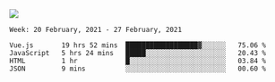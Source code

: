 <!--
**Mat2ja/Mat2ja** is a ✨ _special_ ✨ repository because its `README.md` (this file) appears on your GitHub profile.

Here are some ideas to get you started:

- 🔭 I’m currently working on ...
- 🌱 I’m currently learning ...
- 👯 I’m looking to collaborate on ...
- 🤔 I’m looking for help with ...
- 💬 Ask me about ...
- 📫 How to reach me: ...
- 😄 Pronouns: ...
- ⚡ Fun fact: ...
-->

<img src='https://media.giphy.com/media/xT9IgG50Fb7Mi0prBC/giphy.gif'>

<!--START_SECTION:waka-->
```text
Week: 20 February, 2021 - 27 February, 2021

Vue.js       19 hrs 52 mins  ██████████████████▓░░░░░░   75.06 % 
JavaScript   5 hrs 24 mins   █████░░░░░░░░░░░░░░░░░░░░   20.43 % 
HTML         1 hr            █░░░░░░░░░░░░░░░░░░░░░░░░   03.84 % 
JSON         9 mins          ░░░░░░░░░░░░░░░░░░░░░░░░░   00.60 % 
```
<!--END_SECTION:waka-->
